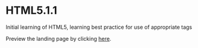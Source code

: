 # HTML5.1.1
Initial learning of HTML5, learning best practice for use of appropriate tags


Preview the landing page by clicking [here](https://htmlpreview.github.io/?https://github.com/ianmcnicholas/HTML5.2.1/blob/main/index.html).
